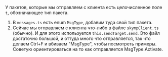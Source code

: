 У пакетов, которые мы отправляем с клиента есть целочисленное поле `t`, обозначающее тип пакета. 

1. В `messages.ts` есть enum `MsgType`, добавим туда свой тип пакета.
2. Сейчас мы отправляем с клиента что-либо в файле `skympClient.ts` (обычно). И для этого используется `this.sendTarget.send`. Это файл достаточно большой, и оттуда много что отправляется, так что делаем Ctrl+F и вбиваем "MsgType", чтобы посмотреть примеры. Советую ориентироваться на то как отправляется MsgType.Activate.
